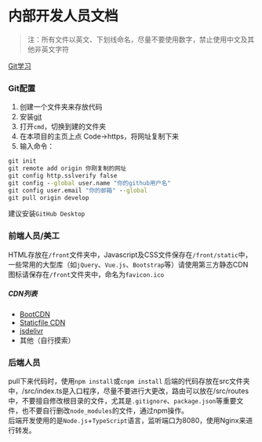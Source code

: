 # 内部开发人员文档
> 注：所有文件以英文、下划线命名，尽量不要使用数字，禁止使用中文及其他非英文字符

[Git学习](https://oschina.gitee.io/learn-git-branching/)

### Git配置
1. 创建一个文件夹来存放代码
2. 安装[git](https://git-scm.org/downloads)
3. 打开`cmd`，切换到建的文件夹
4. 在本项目的主页上点 Code->https，将网址复制下来
5. 输入命令：  
```cmd
git init
git remote add origin 你刚复制的网址
git config http.sslverify false
git config --global user.name "你的github用户名"
git config user.email "你的邮箱" --global
git pull origin develop
```
建议安装`GitHub Desktop`

### 前端人员/美工
HTML存放在`/front`文件夹中，Javascript及CSS文件保存在`/front/static`中，一些常用的大型库（如`jQuery`、`Vue.js`、`Bootstrap`等）请使用第三方静态CDN  
图标请保存在`/front`文件夹中，命名为`favicon.ico`

##### CDN列表
* [BootCDN](https://www.bootcdn.cn/)
* [Staticfile CDN](http://www.staticfile.org/)
* [jsdelivr](http://www.jsdelivr.com/)
* 其他（自行摸索）

### 后端人员
pull下来代码时，使用`npm install`或`cnpm install`
后端的代码存放在src文件夹中，/src/index.ts是入口程序，尽量不要进行大更改，路由可以放在/src/routes中，不要擅自修改根目录的文件，尤其是`.gitignore`、`package.json`等重要文件，也不要自行删改`node_modules`的文件，通过npm操作。  
后端开发使用的是`Node.js`+`TypeScript`语言，监听端口为8080，使用Nginx来进行转发。
